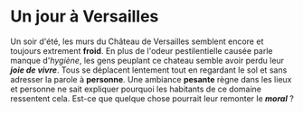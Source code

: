 # Un jour à Versailles

Un soir d'été, les murs du Château de Versailles semblent encore et toujours extrement **froid**. En plus de l'odeur pestilentielle causée parle manque d'_hygiène_, les gens peuplant ce chateau semble avoir perdu leur **_joie de vivre_**. Tous se déplacent lentement tout en regardant le sol et sans adresser la parole à **personne**. Une ambiance **pesante** règne dans les lieux et personne ne sait expliquer pourquoi les habitants de ce domaine ressentent cela. Est-ce que quelque chose pourrait leur remonter le **_moral_** ?
